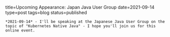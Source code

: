 
title=Upcoming Appearance: Japan Java User Group 
date=2021-09-14
type=post
tags=blog
status=published
~~~~~~
*2021-09-14* - I'll be speaking at the Japanese Java User Group on the topic of "Kubernetes Native Java" - I hope you'll join us for this online event.
            